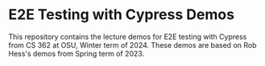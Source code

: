 # E2E Testing with Cypress Demos

This repository contains the lecture demos for E2E testing with Cypress from CS 362 at OSU, Winter term of 2024. These demos are based on Rob Hess's demos from Spring term of 2023.
